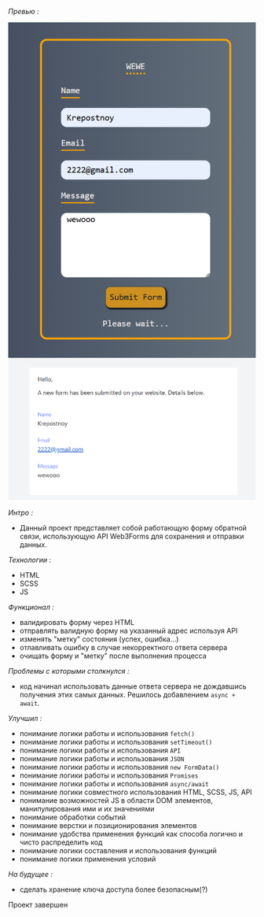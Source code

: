 *Превью :*

![previewImg](https://github.com/KrepostnoyPunk/working-email-form/blob/main/preview1.png?raw=true)
![previewImg](https://github.com/KrepostnoyPunk/working-email-form/blob/main/preview3.png?raw=true)

*Интро :*
- Данный проект представляет собой работающую форму обратной связи, использующую API Web3Forms для сохранения и отправки данных.

*Технологии* :
- HTML
- SCSS
- JS

*Функционал :*
- валидировать форму через HTML
- отправлять валидную форму на указанный адрес используя API
- изменять "метку" состояния (успех, ошибка...)
- отлавливать ошибку в случае некорректного ответа сервера
- очищать форму и "метку" после выполнения процесса

*Проблемы с которыми столкнулся :*
- код начинал использовать данные ответа сервера не дождавшись получения этих самых данных. Решилось добавлением `async + await`.

*Улучшил :*
- понимание логики работы и использования `fetch()`
- понимание логики работы и использования `setTimeout()`
- понимание логики работы и использования `API`
- понимание логики работы и использования `JSON`
- понимание логики работы и использования `new FormData()`
- понимание логики работы и использования `Promises`
- понимание логики работы и использования `async/await`
- понимание логики совместного использования HTML, SCSS, JS, API
- понимание возможностей JS в области DOM элементов, манипулирования ими и их значениями
- понимание обработки событий
- понимание верстки и позиционирования элементов
- понимание удобства применения функций как способа логично и чисто распределить код
- понимание логики составления и использования функций
- понимание логики применения условий

*На будущее :*
- сделать хранение ключа доступа более безопасным(?)

Проект завершен

